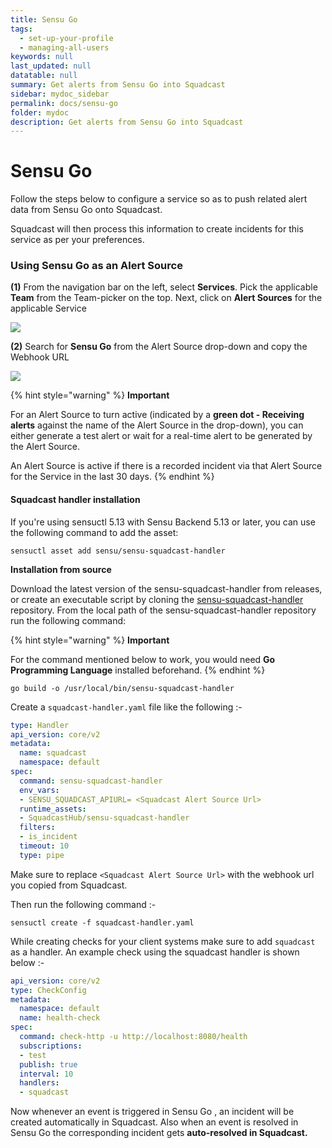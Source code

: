 ```yaml
---
title: Sensu Go
tags:
  - set-up-your-profile
  - managing-all-users
keywords: null
last_updated: null
datatable: null
summary: Get alerts from Sensu Go into Squadcast
sidebar: mydoc_sidebar
permalink: docs/sensu-go
folder: mydoc
description: Get alerts from Sensu Go into Squadcast
---
```


# Sensu Go

Follow the steps below to configure a service so as to push related alert data from Sensu Go onto Squadcast.

Squadcast will then process this information to create incidents for this service as per your preferences.

### Using Sensu Go as an Alert Source

**(1)** From the navigation bar on the left, select **Services**. Pick the applicable **Team** from the Team-picker on the top. Next, click on **Alert Sources** for the applicable Service

![](../../.gitbook/assets/alert\_source\_1.png)

**(2)** Search for **Sensu Go** from the Alert Source drop-down and copy the Webhook URL

![](../../.gitbook/assets/sensu-go\_1.png)

{% hint style="warning" %}
**Important**

For an Alert Source to turn active (indicated by a **green dot - Receiving alerts** against the name of the Alert Source in the drop-down), you can either generate a test alert or wait for a real-time alert to be generated by the Alert Source.

An Alert Source is active if there is a recorded incident via that Alert Source for the Service in the last 30 days.
{% endhint %}

#### Squadcast handler installation

If you're using sensuctl 5.13 with Sensu Backend 5.13 or later, you can use the following command to add the asset:

```
sensuctl asset add sensu/sensu-squadcast-handler
```

**Installation from source**

Download the latest version of the sensu-squadcast-handler from releases, or create an executable script by cloning the [sensu-squadcast-handler](https://github.com/SquadcastHub/sensu-squadcast-handler.git) repository. From the local path of the sensu-squadcast-handler repository run the following command:

{% hint style="warning" %}
**Important**

For the command mentioned below to work, you would need **Go Programming Language** installed beforehand.
{% endhint %}

```
go build -o /usr/local/bin/sensu-squadcast-handler
```

Create a `squadcast-handler.yaml` file like the following :-

```yaml
type: Handler
api_version: core/v2
metadata:
  name: squadcast
  namespace: default
spec:
  command: sensu-squadcast-handler
  env_vars:
  - SENSU_SQUADCAST_APIURL= <Squadcast Alert Source Url>
  runtime_assets:
  - SquadcastHub/sensu-squadcast-handler
  filters:
  - is_incident 
  timeout: 10
  type: pipe
```

Make sure to replace `<Squadcast Alert Source Url>` with the webhook url you copied from Squadcast.

Then run the following command :-

```
sensuctl create -f squadcast-handler.yaml
```

While creating checks for your client systems make sure to add `squadcast` as a handler. An example check using the squadcast handler is shown below :-

```yaml
api_version: core/v2
type: CheckConfig
metadata:
  namespace: default
  name: health-check
spec:
  command: check-http -u http://localhost:8080/health
  subscriptions:
  - test
  publish: true
  interval: 10
  handlers:
  - squadcast
```

Now whenever an event is triggered in Sensu Go , an incident will be created automatically in Squadcast. Also when an event is resolved in Sensu Go the corresponding incident gets **auto-resolved in Squadcast.**
